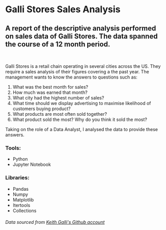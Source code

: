 # Galli Stores Sales Analysis

## A report of the descriptive analysis performed on sales data of Galli Stores. The data spanned the course of a 12 month period.
<br>

Galli Stores is a retail chain operating in several cities across the US. They require a sales analysis of their figures covering a the past year. The management wants to know the answers to questions such as:
1. What was the best month for sales? 
2. How much was earned that month?
3. What city had the highest number of sales?
4. What time should we display advertising to maximise likelihood of customers buying product?
5. What products are most often sold together?
6. What product sold the most? Why do you think it sold the most?

 Taking on the role of a Data Analyst, I analysed the data to provide these answers. 



### Tools:
* Python
* Jupyter Notebook

### Libraries:
* Pandas
* Numpy
* Matplotlib
* Itertools
* Collections






###### Data sourced from [Keith Galli's Github account](https://github.com/KeithGalli/Pandas-Data-Science-Tasks/tree/master/SalesAnalysis/Sales_Data)



